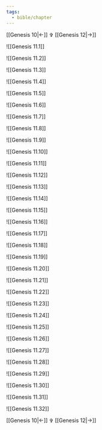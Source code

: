 ```yaml
---
tags:
  - bible/chapter
---
```


[[Genesis 10|<-]] ✞ [[Genesis 12|->]]

![[Genesis 11.1]]

![[Genesis 11.2]]

![[Genesis 11.3]]

![[Genesis 11.4]]

![[Genesis 11.5]]

![[Genesis 11.6]]

![[Genesis 11.7]]

![[Genesis 11.8]]

![[Genesis 11.9]]

![[Genesis 11.10]]

![[Genesis 11.11]]

![[Genesis 11.12]]

![[Genesis 11.13]]

![[Genesis 11.14]]

![[Genesis 11.15]]

![[Genesis 11.16]]

![[Genesis 11.17]]

![[Genesis 11.18]]

![[Genesis 11.19]]

![[Genesis 11.20]]

![[Genesis 11.21]]

![[Genesis 11.22]]

![[Genesis 11.23]]

![[Genesis 11.24]]

![[Genesis 11.25]]

![[Genesis 11.26]]

![[Genesis 11.27]]

![[Genesis 11.28]]

![[Genesis 11.29]]

![[Genesis 11.30]]

![[Genesis 11.31]]

![[Genesis 11.32]]

[[Genesis 10|<-]] ✞ [[Genesis 12|->]]
